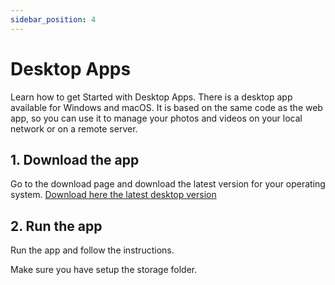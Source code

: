 ```yaml
---
sidebar_position: 4
---
```


# Desktop Apps

Learn how to get Started with Desktop Apps.
There is a desktop app available for Windows and macOS.
It is based on the same code as the web app, 
so you can use it to manage your photos and videos on your local network or on a remote server.

## 1. Download the app
Go to the download page and download the latest version for your operating system.
[Download here the latest desktop version](https://docs.qdraw.nl/download/)

## 2. Run the app
Run the app and follow the instructions.

Make sure you have setup the storage folder.


